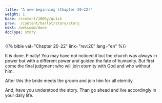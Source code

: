 ```yaml
---
title: "A new beginning (Chapter 20–22)"
weight: 1
base: /content/1000y/quick
prev:  /content/harlot/story/story
next: /welcome/done
docType: story
---
```


{{% bible val="Chapter 20–22" link="rev:20" lang="en" %}}

<a name="a287"></a>
It is done. Finally! You may have not noticed it but the church was always in power but with a different power and guided the fate of humanity. But first come the final judgment who will join eternity with God and who without him.

After this the bride meets the groom and join him for all eternity.

And, have you understood the story. Than go ahead and live accordingly in your daily life.

